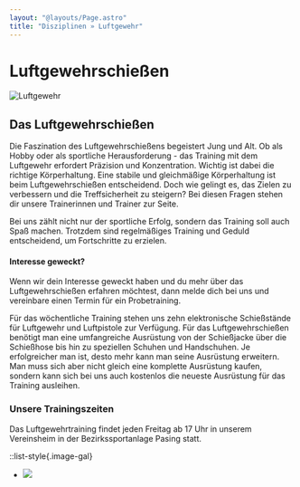 ```yaml
---
layout: "@layouts/Page.astro"
title: "Disziplinen » Luftgewehr"
---
```


# Luftgewehr&shy;schießen

![](/images/uploads/dsc03330.jpg "Luftgewehr")

## Das Luftgewehrschießen

Die Faszination des Luftgewehrschießens begeistert Jung und Alt. Ob als Hobby oder als sportliche Herausforderung - das Training mit dem Luftgewehr erfordert Präzision und Konzentration. Wichtig ist dabei die richtige Körperhaltung. Eine stabile und gleichmäßige Körperhaltung ist beim Luftgewehrschießen entscheidend. Doch wie gelingt es, das Zielen zu verbessern und die Treffsicherheit zu steigern? Bei diesen Fragen stehen dir unsere Trainerinnen und Trainer zur Seite.

Bei uns zählt nicht nur der sportliche Erfolg, sondern das Training soll auch Spaß machen. Trotzdem sind regelmäßiges Training und Geduld entscheidend, um Fortschritte zu erzielen.

#### Interesse geweckt?

Wenn wir dein Interesse geweckt haben und du mehr über das Luftgewehrschießen erfahren möchtest, dann melde dich bei uns und vereinbare einen Termin für ein Probetraining.

Für das wöchentliche Training stehen uns zehn elektronische Schießstände für Luftgewehr und Luftpistole zur Verfügung. Für das Luftgewehrschießen benötigt man eine umfangreiche Ausrüstung von der Schießjacke über die Schießhose bis hin zu speziellen Schuhen und Handschuhen. Je erfolgreicher man ist, desto mehr kann man seine Ausrüstung erweitern. Man muss sich aber nicht gleich eine komplette Ausrüstung kaufen, sondern kann sich bei uns auch kostenlos die neueste Ausrüstung für das Training ausleihen.

### Unsere Trainingszeiten

Das Luftgewehrtraining findet jeden Freitag ab 17 Uhr in unserem Vereinsheim in der Bezirkssportanlage Pasing statt.

::list-style{.image-gal}

- ![](/images/uploads/dsc03315.jpg)
